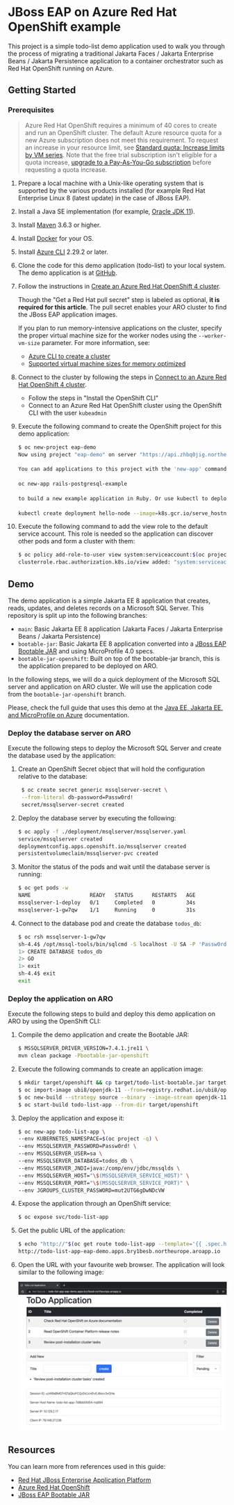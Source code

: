 # JBoss EAP on Azure Red Hat OpenShift example

This project is a simple todo-list demo application used to walk you through the process of migrating a traditional Jakarta Faces / Jakarta Enterprise Beans / Jakarta Persistence application to a container orchestrator such as Red Hat OpenShift running on Azure.

## Getting Started

### Prerequisites

> Azure Red Hat OpenShift requires a minimum of 40 cores to create and run an OpenShift cluster. The default Azure resource quota for a new Azure subscription does not meet this requirement. To request an increase in your resource limit, see [Standard quota: Increase limits by VM series](../azure-portal/supportability/per-vm-quota-requests.md). Note that the free trial subscription isn't eligible for a quota increase, [upgrade to a Pay-As-You-Go subscription](../cost-management-billing/manage/upgrade-azure-subscription.md) before requesting a quota increase.

1. Prepare a local machine with a Unix-like operating system that is supported by the various products installed (for example Red Hat Enterprise Linux 8 (latest update) in the case of JBoss EAP).
1. Install a Java SE implementation (for example, [Oracle JDK 11](https://www.oracle.com/java/technologies/downloads/#java11)).
1. Install [Maven](https://maven.apache.org/download.cgi) 3.6.3 or higher.
1. Install [Docker](https://docs.docker.com/get-docker/) for your OS.
1. Install [Azure CLI](/cli/azure/install-azure-cli) 2.29.2 or later.
1. Clone the code for this demo application (todo-list) to your local system. The demo application is at [GitHub](https://github.com/Azure-Samples/jboss-on-aro-jakartaee).
1. Follow the instructions in [Create an Azure Red Hat OpenShift 4 cluster](./tutorial-create-cluster.md).

   Though the "Get a Red Hat pull secret" step is labeled as optional, **it is required for this article**.  The pull secret enables your ARO cluster to find the JBoss EAP application images.

   If you plan to run memory-intensive applications on the cluster, specify the proper virtual machine size for the worker nodes using the `--worker-vm-size` parameter. For more information, see:

   * [Azure CLI to create a cluster](/cli/azure/aro#az_aro_create)
   * [Supported virtual machine sizes for memory optimized](./support-policies-v4.md#memory-optimized)

1. Connect to the cluster by following the steps in [Connect to an Azure Red Hat OpenShift 4 cluster](./tutorial-connect-cluster.md).
   * Follow the steps in "Install the OpenShift CLI"
   * Connect to an Azure Red Hat OpenShift cluster using the OpenShift CLI with the user `kubeadmin`

1. Execute the following command to create the OpenShift project for this demo application:

    ```bash
    $ oc new-project eap-demo
    Now using project "eap-demo" on server "https://api.zhbq0jig.northeurope.aroapp.io:6443".

    You can add applications to this project with the 'new-app' command. For example, try:

    oc new-app rails-postgresql-example

    to build a new example application in Ruby. Or use kubectl to deploy a simple Kubernetes application:

    kubectl create deployment hello-node --image=k8s.gcr.io/serve_hostname
    ```

1. Execute the following command to add the view role to the default service account. This role is needed so the application can discover other pods and form a cluster with them:

    ```bash
    $ oc policy add-role-to-user view system:serviceaccount:$(oc project -q):default -n $(oc project -q)
    clusterrole.rbac.authorization.k8s.io/view added: "system:serviceaccount:eap-demo:default"
    ```

## Demo

The demo application is a simple Jakarta EE 8 application that creates, reads, updates, and deletes records on a Microsoft SQL Server. This repository is split up into the following branches:
* `main`: Basic Jakarta EE 8 application (Jakarta Faces / Jakarta Enterprise Beans / Jakarta Persistence)
* `bootable-jar`: Basic Jakarta EE 8 application converted into a [JBoss EAP Bootable JAR](https://access.redhat.com/documentation/en-us/red_hat_jboss_enterprise_application_platform/7.4/) and using MicroProfile 4.0 specs.
* `bootable-jar-openshift`: Built on top of the bootable-jar branch, this is the application prepared to be deployed on ARO.

In the following steps, we will do a quick deployment of the Microsoft SQL server and application on ARO cluster. We will use the application code from the `bootable-jar-openshift` branch.

Please, check the full guide that uses this demo at the [Java EE, Jakarta EE, and MicroProfile on Azure](https://docs.microsoft.com/en-us/azure/developer/java/ee/) documentation.



### Deploy the database server on ARO

Execute the following steps to deploy the Microsoft SQL Server and create the database used by the application:

1. Create an OpenShift Secret object that will hold the configuration relative to the database:

   ```bash
    $ oc create secret generic mssqlserver-secret \
    --from-literal db-password=Passw0rd!
    secret/mssqlserver-secret created
    ```

2. Deploy the database server by executing the following:

    ```bash
    $ oc apply -f ./deployment/msqlserver/mssqlserver.yaml
    service/mssqlserver created
    deploymentconfig.apps.openshift.io/mssqlserver created
    persistentvolumeclaim/mssqlserver-pvc created
    ```

3. Monitor the status of the pods and wait until the database server is running:

    ```bash
    $ oc get pods -w
    NAME                   READY   STATUS      RESTARTS   AGE
    mssqlserver-1-deploy   0/1     Completed   0          34s
    mssqlserver-1-gw7qw    1/1     Running     0          31s
   ```

4. Connect to the database pod and create the database `todos_db`:

    ```bash
    $ oc rsh mssqlserver-1-gw7qw
    sh-4.4$ /opt/mssql-tools/bin/sqlcmd -S localhost -U SA -P 'Passw0rd!'
    1> CREATE DATABASE todos_db
    2> GO
    1> exit
    sh-4.4$ exit
    exit
    ```

### Deploy the application on ARO

Execute the following steps to build and deploy this demo application on ARO by using the OpenShift CLI:

1. Compile the demo application and create the Bootable JAR:

   ```bash
   $ MSSQLSERVER_DRIVER_VERSION=7.4.1.jre11 \
   mvn clean package -Pbootable-jar-openshift
   ```
   
2. Execute the following commands to create an application image:

   ```bash
   $ mkdir target/openshift && cp target/todo-list-bootable.jar target/openshift
   $ oc import-image ubi8/openjdk-11 --from=registry.redhat.io/ubi8/openjdk-11 --confirm
   $ oc new-build --strategy source --binary --image-stream openjdk-11 --name todo-list-app
   $ oc start-build todo-list-app --from-dir target/openshift 
   ```

3. Deploy the application and expose it:

   ```bash
   $ oc new-app todo-list-app \
   --env KUBERNETES_NAMESPACE=$(oc project -q) \
   --env MSSQLSERVER_PASSWORD=Passw0rd! \
   --env MSSQLSERVER_USER=sa \
   --env MSSQLSERVER_DATABASE=todos_db \
   --env MSSQLSERVER_JNDI=java:/comp/env/jdbc/mssqlds \
   --env MSSQLSERVER_HOST="\$(MSSQLSERVER_SERVICE_HOST)" \
   --env MSSQLSERVER_PORT="\$(MSSQLSERVER_SERVICE_PORT)" \
   --env JGROUPS_CLUSTER_PASSWORD=mut2UTG6gDwNDcVW
   ```

4. Expose the application through an OpenShift service:

   ```bash
   $ oc expose svc/todo-list-app
   ```

5. Get the public URL of the application:

   ```bash
   $ echo "http://"$(oc get route todo-list-app --template='{{ .spec.host }}')
   http://todo-list-app-eap-demo.apps.bry1besb.northeurope.aroapp.io
   ```

6. Open the URL with your favourite web browser. The application will look similar to the following image:

   ![Application home on ARO](./media/application_home.png)
 
## Resources

You can learn more from references used in this guide:

* [Red Hat JBoss Enterprise Application Platform](https://www.redhat.com/en/technologies/jboss-middleware/application-platform)
* [Azure Red Hat OpenShift](https://azure.microsoft.com/services/openshift/)
* [JBoss EAP Bootable JAR](https://access.redhat.com/documentation/en-us/red_hat_jboss_enterprise_application_platform/7.4/html-single/using_jboss_eap_xp_3.0.0/index#the-bootable-jar_default)
